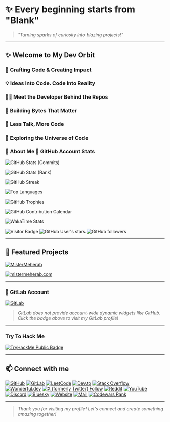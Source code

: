 # ✨ Every beginning starts from "Blank"

> _"Turning sparks of curiosity into blazing projects!"_

---

## ✨ Welcome to My Dev Orbit

### 🚀 Crafting Code & Creating Impact

### 💡 Ideas Into Code. Code Into Reality

### 👨‍💻 Meet the Developer Behind the Repos

### 🧬 Building Bytes That Matter

### 🎯 Less Talk, More Code

### 🌌 Exploring the Universe of Code

### 📝 About Me 🌟 GitHub Account Stats

<!-- GitHub Stats -->
![GitHub Stats (Commits)](https://github-readme-stats.vercel.app/api?username=MisterMeherab&show_icons=true&include_all_commits=false&theme=github_dark&show=prs,issues,followers,reviews,discussions_started,discussions_answered,prs_merged,prs_merged_percentage)

![GitHub Stats (Rank)](https://github-readme-stats.vercel.app/api?username=MisterMeherab&show_icons=true&rank_icon=percentile&theme=github_dark)

<!-- Github Streak -->
![GitHub Streak](https://streak-stats.demolab.com?user=MisterMeherab&theme=github-dark&hide_border=true)

<!-- GitHub Languages -->
![Top Languages](https://github-readme-stats.vercel.app/api/top-langs/?username=MisterMeherab&layout=compact&theme=github_dark)

<!-- GitHub Trophies -->
![GitHub Trophies](https://github-profile-trophy.vercel.app/?username=MisterMeherab&theme=darkhub&no-frame=true&margin-w=10)

<!-- GitHub Contributions -->
![GitHub Contribution Calendar](https://github-readme-activity-graph.vercel.app/graph?username=MisterMeherab&theme=github-compact)

<!--Wakatime Stats-->
![WakaTime Stats](https://github-readme-stats.vercel.app/api/wakatime?username=MisterMeherab&theme=github_dark)

<!--badges -->
![Visitor Badge](https://visitor-badge.laobi.icu/badge?page_id=MisterMeherab.MisterMeherab)
![GitHub User's stars](https://img.shields.io/github/stars/MisterMeherab)
![GitHub followers](https://img.shields.io/github/followers/MisterMeherab)

---

## 🚀 Featured Projects

[![MisterMeherab](https://github-readme-stats.vercel.app/api/pin/?username=MisterMeherab&repo=MisterMeherab&theme=github_dark)](https://github.com/MisterMeherab/MisterMeherab)

[![mistermeherab.com](https://github-readme-stats.vercel.app/api/pin/?username=MisterMeherab&repo=mistermeherab.com&theme=github_dark)](https://github.com/MisterMeherab/mistermeherab.com)

---

### 🦊 GitLab Account

[![GitLab](https://img.shields.io/badge/GitLab-MisterMeherab-orange?logo=gitlab)](https://gitlab.com/MisterMeherab)

> _GitLab does not provide account-wide dynamic widgets like GitHub. Click the badge above to visit my GitLab profile!_

---

### Try To Hack Me

[![TryHackMe Public Badge](https://tryhackme-badges.s3.amazonaws.com/MisterMeherab.png)](https://tryhackme.com/p/MisterMeherab)

---

## 📫 Connect with me

[![GitHub](https://img.shields.io/badge/GitHub-MisterMeherab-white?&logo=github)](https://github.com/MisterMeherab)
[![GitLab](https://img.shields.io/badge/GitLab-MisterMeherab-orange?logo=gitlab)](https://gitlab.com/MisterMeherab)
[![LeetCode](https://img.shields.io/badge/LeetCode-MisterMeherab-white?&logo=leetcode)](https://leetcode.com/u/MisterMeherab/)
[![Dev.to](https://img.shields.io/badge/Dev.to-MisterMeherab-white?&logo=devdototo)](https://dev.to/mistermeherab)
[![Stack Overflow](https://img.shields.io/badge/Stack%20Overflow-MisterMeherab-orange?logo=stackoverflow)](https://stackoverflow.com/users/30835032/mistermeherab)
[![Wonderful.dev](https://img.shields.io/badge/Wonderful.dev-MisterMeherab-white?&logo=wonderful.dev)](https://wonderful.dev/MisterMeherab)
[![X (formerly Twitter) Follow](https://img.shields.io/twitter/follow/MisterMeherab)](https://x.com/MisterMeherab)
[![Reddit](https://img.shields.io/badge/Reddit-MisterMeherab-red?&logo=reddit)](https://www.reddit.com/user/MisterMeherab/)
[![YouTube](https://img.shields.io/badge/YouTube-MisterMeherab-red?logo=youtube)](https://youtube.com/@MisterMeherab)
[![Discord](https://img.shields.io/badge/Discord-MisterMeherab-7289DA?logo=discord)](https://discord.com/users/1334188709465030668)
[![Bluesky](https://img.shields.io/badge/Bluesky-MisterMeherab-blue?logo=bluesky)](https://bsky.app/profile/mistermeherab.bsky.social)
[![Website](https://img.shields.io/badge/Website-MisterMeherab-black?logo=About.me)](https://mistermeherab.com)
[![Mail](https://img.shields.io/badge/Email-MisterMeherab-black?logo=email)](mailto:contact@mistermeherab.com)
[![Codewars Rank](https://www.codewars.com/users/MisterMeherab/badges/large)](https://www.codewars.com/users/MisterMeherab)

---

> _Thank you for visiting my profile! Let's connect and create something amazing together!_
